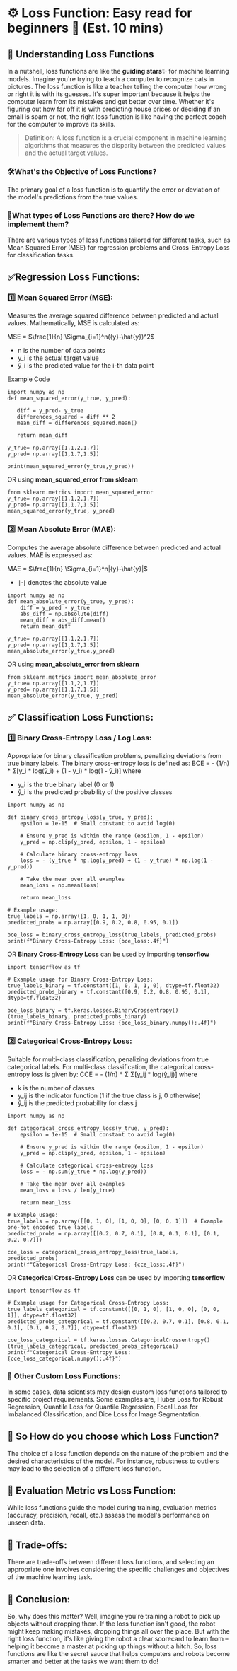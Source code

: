 # ⚙️ Loss Function: Easy read for beginners 👀 (Est. 10 mins)

## 🧠 **Understanding Loss Functions**
In a nutshell, loss functions are like the **guiding stars**✨ for machine learning models. Imagine you're trying to teach a computer to recognize cats in pictures. The loss function is like a teacher telling the computer how wrong or right it is with its guesses. It's super important because it helps the computer learn from its mistakes and get better over time. Whether it's figuring out how far off it is with predicting house prices or deciding if an email is spam or not, the right loss function is like having the perfect coach for the computer to improve its skills.

> Definition: A loss function is a crucial component in machine learning algorithms that measures the disparity between the predicted values and the actual target values.

### 🛠️**What's the Objective of Loss Functions?**
The primary goal of a loss function is to quantify the error or deviation of the model's predictions from the true values.

### 🔄**What types of Loss Functions are there? How do we implement them?**
There are various types of loss functions tailored for different tasks, such as Mean Squared Error (MSE) for regression problems and Cross-Entropy Loss for classification tasks.

## ✅**Regression Loss Functions:**

### 1️⃣ **Mean Squared Error (MSE):** 
Measures the average squared difference between predicted and actual values.
Mathematically, MSE is calculated as:

MSE = $\frac{1}{n} \Sigma_{i=1}^n({y}-\hat{y})^2$
- n is the number of data points
- y_i is the actual target value
- ŷ_i is the predicted value for the i-th data point

Example Code
```
import numpy as np
def mean_squared_error(y_true, y_pred):

   diff = y_pred- y_true
   differences_squared = diff ** 2
   mean_diff = differences_squared.mean()
   
   return mean_diff

y_true= np.array([1.1,2,1.7])
y_pred= np.array([1,1.7,1.5])

print(mean_squared_error(y_true,y_pred))
```


OR using **mean_squared_error from sklearn**

```
from sklearn.metrics import mean_squared_error
y_true= np.array([1.1,2,1.7])
y_pred= np.array([1,1.7,1.5])
mean_squared_error(y_true, y_pred)
```

### 2️⃣ **Mean Absolute Error (MAE):**
Computes the average absolute difference between predicted and actual values.
MAE is expressed as:

MAE = $\frac{1}{n} \Sigma_{i=1}^n|{y}-\hat{y}|$
- ∣⋅∣ denotes the absolute value

```
import numpy as np
def mean_absolute_error(y_true, y_pred):
    diff = y_pred - y_true
    abs_diff = np.absolute(diff)
    mean_diff = abs_diff.mean()
    return mean_diff

y_true= np.array([1.1,2,1.7])
y_pred= np.array([1,1.7,1.5])
mean_absolute_error(y_true,y_pred)
```

OR using **mean_absolute_error from sklearn**

```
from sklearn.metrics import mean_absolute_error
y_true= np.array([1.1,2,1.7])
y_pred= np.array([1,1.7,1.5])
mean_absolute_error(y_true, y_pred)
```

## ✅ **Classification Loss Functions:**

### 1️⃣ **Binary Cross-Entropy Loss / Log Loss:** 
Appropriate for binary classification problems, penalizing deviations from true binary labels.
The binary cross-entropy loss is defined as:
BCE = - (1/n) * Σ[y_i * log(ŷ_i) + (1 - y_i) * log(1 - ŷ_i)]
where
- y_i is the true binary label (0 or 1)
- ŷ_i is the predicted probability of the positive classes

```
import numpy as np

def binary_cross_entropy_loss(y_true, y_pred):
    epsilon = 1e-15  # Small constant to avoid log(0)

    # Ensure y_pred is within the range (epsilon, 1 - epsilon)
    y_pred = np.clip(y_pred, epsilon, 1 - epsilon)

    # Calculate binary cross-entropy loss
    loss = - (y_true * np.log(y_pred) + (1 - y_true) * np.log(1 - y_pred))

    # Take the mean over all examples
    mean_loss = np.mean(loss)

    return mean_loss

# Example usage:
true_labels = np.array([1, 0, 1, 1, 0])
predicted_probs = np.array([0.9, 0.2, 0.8, 0.95, 0.1])

bce_loss = binary_cross_entropy_loss(true_labels, predicted_probs)
print(f"Binary Cross-Entropy Loss: {bce_loss:.4f}")
```
OR **Binary Cross-Entropy Loss** can be used by importing **tensorflow**
```
import tensorflow as tf

# Example usage for Binary Cross-Entropy Loss:
true_labels_binary = tf.constant([1, 0, 1, 1, 0], dtype=tf.float32)
predicted_probs_binary = tf.constant([0.9, 0.2, 0.8, 0.95, 0.1], dtype=tf.float32)

bce_loss_binary = tf.keras.losses.BinaryCrossentropy()(true_labels_binary, predicted_probs_binary)
print(f"Binary Cross-Entropy Loss: {bce_loss_binary.numpy():.4f}")
```

### 2️⃣ **Categorical Cross-Entropy Loss:** 
Suitable for multi-class classification, penalizing deviations from true categorical labels.
For multi-class classification, the categorical cross-entropy loss is given by:
CCE = - (1/n) * Σ Σ[y_ij * log(ŷ_ij)]
where
- k is the number of classes
- y_ij is the indicator function (1 if the true class is j, 0 otherwise)
- ŷ_ij is the predicted probability for class j

```
import numpy as np

def categorical_cross_entropy_loss(y_true, y_pred):
    epsilon = 1e-15  # Small constant to avoid log(0)

    # Ensure y_pred is within the range (epsilon, 1 - epsilon)
    y_pred = np.clip(y_pred, epsilon, 1 - epsilon)

    # Calculate categorical cross-entropy loss
    loss = - np.sum(y_true * np.log(y_pred))

    # Take the mean over all examples
    mean_loss = loss / len(y_true)

    return mean_loss

# Example usage:
true_labels = np.array([[0, 1, 0], [1, 0, 0], [0, 0, 1]])  # Example one-hot encoded true labels
predicted_probs = np.array([[0.2, 0.7, 0.1], [0.8, 0.1, 0.1], [0.1, 0.2, 0.7]])

cce_loss = categorical_cross_entropy_loss(true_labels, predicted_probs)
print(f"Categorical Cross-Entropy Loss: {cce_loss:.4f}")
```

OR **Categorical Cross-Entropy Loss** can be used by importing **tensorflow**

```
import tensorflow as tf

# Example usage for Categorical Cross-Entropy Loss:
true_labels_categorical = tf.constant([[0, 1, 0], [1, 0, 0], [0, 0, 1]], dtype=tf.float32)
predicted_probs_categorical = tf.constant([[0.2, 0.7, 0.1], [0.8, 0.1, 0.1], [0.1, 0.2, 0.7]], dtype=tf.float32)

cce_loss_categorical = tf.keras.losses.CategoricalCrossentropy()(true_labels_categorical, predicted_probs_categorical)
print(f"Categorical Cross-Entropy Loss: {cce_loss_categorical.numpy():.4f}")
```

### 🧐 **Other Custom Loss Functions:**
In some cases, data scientists may design custom loss functions tailored to specific project requirements. Some examples are, Huber Loss for Robust Regression, Quantile Loss for Quantile Regression, Focal Loss for Imbalanced Classification, and Dice Loss for Image Segmentation.

## 🎯 **So How do you choose which Loss Function?**
The choice of a loss function depends on the nature of the problem and the desired characteristics of the model. For instance, robustness to outliers may lead to the selection of a different loss function.

## 🤔 **Evaluation Metric vs Loss Function:**
While loss functions guide the model during training, evaluation metrics (accuracy, precision, recall, etc.) assess the model's performance on unseen data.

## 🔄 **Trade-offs:**
There are trade-offs between different loss functions, and selecting an appropriate one involves considering the specific challenges and objectives of the machine learning task.

## 📢 **Conclusion:**
So, why does this matter? Well, imagine you're training a robot to pick up objects without dropping them. If the loss function isn't good, the robot might keep making mistakes, dropping things all over the place. But with the right loss function, it's like giving the robot a clear scorecard to learn from – helping it become a master at picking up things without a hitch. So, loss functions are like the secret sauce that helps computers and robots become smarter and better at the tasks we want them to do!